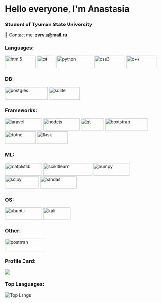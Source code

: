 <h1 align="left">Hello everyone, I'm Anastasia</a> 
<h3 align="left">Student of Tyumen State University</h3>

💬 Contact me: **zvrv.a@mail.ru**

<h3 align="left">Languages:</h3>
<p align="left"> 
        <img src="https://img.shields.io/badge/html5-%23E34F26.svg?style=for-the-badge&logo=html5&logoColor=white" alt="html5" width="100" height="40"/>
        <img src="https://img.shields.io/badge/c%23-%23239120.svg?style=for-the-badge&logo=csharp&logoColor=white" alt="c#" width="60" height="40"/>
        <img src="https://img.shields.io/badge/python-3670A0?style=for-the-badge&logo=python&logoColor=ffdd54" alt="python" width="120" height="40"/>
        <img src="https://img.shields.io/badge/css3-%231572B6.svg?style=for-the-badge&logo=css3&logoColor=white" alt="css3" width="100" height="40"/>
        <img src="https://img.shields.io/badge/c++-%2300599C.svg?style=for-the-badge&logo=c%2B%2B&logoColor=white" alt="c++" width="100" height="40"/>         
</p>

<h3 align="left">DB:</h3>
<p align="left"> 
        <img src="https://img.shields.io/badge/postgres-%23316192.svg?style=for-the-badge&logo=postgresql&logoColor=white" alt="postgres" width="140" height="40"/> 
        <img src="https://img.shields.io/badge/sqlite-%2307405e.svg?style=for-the-badge&logo=sqlite&logoColor=white" alt="sqlite" width="100" height="40"/>    
</p>


<h3 align="left">Frameworks:</h3>
<p align="left"> 
        <img src="https://img.shields.io/badge/laravel-%23FF2D20.svg?style=for-the-badge&logo=laravel&logoColor=white" alt="laravel" width="120" height="40"/> 
        <img src="https://img.shields.io/badge/node.js-6DA55F?style=for-the-badge&logo=node.js&logoColor=white" alt="nodejs" width="120" height="40"/> 
        <img src="https://img.shields.io/badge/Qt-%23217346.svg?style=for-the-badge&logo=Qt&logoColor=white" alt="qt" width="75" height="40"/> 
        <img src="https://img.shields.io/badge/bootstrap-%238511FA.svg?style=for-the-badge&logo=bootstrap&logoColor=white" alt="bootstrap" width="140" height="40"/> 
        <img src="https://img.shields.io/badge/.NET-5C2D91?style=for-the-badge&logo=.net&logoColor=white" alt="dotnet" width="100" height="40"/> 
        <img src="https://img.shields.io/badge/flask-%23000.svg?style=for-the-badge&logo=flask&logoColor=white" alt="flask" width="100" height="40"/> 
</p>

<h3 align="left">ML:</h3>
<p align="left"> 
        <img src="https://img.shields.io/badge/Matplotlib-%23ffffff.svg?style=for-the-badge&logo=Matplotlib&logoColor=black" alt="matplotlib" width="120" height="40"/> 
        <img src="https://img.shields.io/badge/scikit--learn-%23F7931E.svg?style=for-the-badge&logo=scikit-learn&logoColor=white" alt="scikitlearn" width="160" height="40"/> 
        <img src="https://img.shields.io/badge/numpy-%23013243.svg?style=for-the-badge&logo=numpy&logoColor=white" alt="numpy" width="120" height="40"/> 
        <img src="https://img.shields.io/badge/SciPy-%230C55A5.svg?style=for-the-badge&logo=scipy&logoColor=%white" alt="scipy" width="110" height="40"/> 
        <img src="https://img.shields.io/badge/pandas-%23150458.svg?style=for-the-badge&logo=pandas&logoColor=white" alt="pandas" width="120" height="40"/> 
</p>

        
<h3 align="left">OS:</h3>
<p align="left"> 
        <img src="https://img.shields.io/badge/Ubuntu-E95420?style=for-the-badge&logo=ubuntu&logoColor=white" alt="ubuntu" width="120" height="40"/> 
        <img src="https://img.shields.io/badge/Kali-268BEE?style=for-the-badge&logo=kalilinux&logoColor=white" alt="kali" width="90" height="40"/> 
</p>


<h3 align="left">Other:</h3>
<p align="left"> 
         <img src="https://img.shields.io/badge/Postman-FF6C37?style=for-the-badge&logo=postman&logoColor=white" alt="postman" width="130" height="40"/> 
  </p>

<h3 align="left">Profile Card:</h3>

![](https://github-profile-summary-cards.vercel.app/api/cards/profile-details?username=zvrva&theme=radical)

<h3 align="left">Top Languages:</h3>

![Top Langs](https://github-readme-stats.vercel.app/api/top-langs/?username=zvrva&theme=radical)



